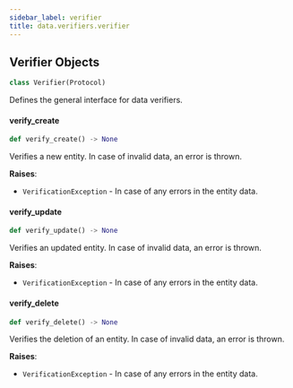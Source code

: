 ```yaml
---
sidebar_label: verifier
title: data.verifiers.verifier
---
```


## Verifier Objects

```python
class Verifier(Protocol)
```

Defines the general interface for data verifiers.

#### verify\_create

```python
def verify_create() -> None
```

Verifies a new entity. In case of invalid data, an error is thrown.

**Raises**:

- `VerificationException` - In case of any errors in the entity data.

#### verify\_update

```python
def verify_update() -> None
```

Verifies an updated entity. In case of invalid data, an error is thrown.

**Raises**:

- `VerificationException` - In case of any errors in the entity data.

#### verify\_delete

```python
def verify_delete() -> None
```

Verifies the deletion of an entity. In case of invalid data, an error is thrown.

**Raises**:

- `VerificationException` - In case of any errors in the entity data.

